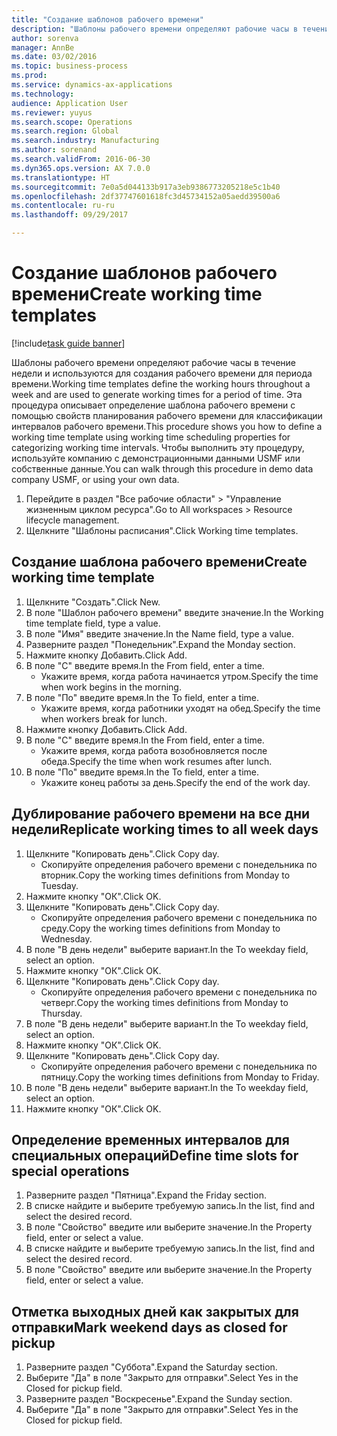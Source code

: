 ```yaml
--- 
title: "Создание шаблонов рабочего времени"
description: "Шаблоны рабочего времени определяют рабочие часы в течение недели и используются для создания рабочего времени для периода времени."
author: sorenva
manager: AnnBe
ms.date: 03/02/2016
ms.topic: business-process
ms.prod: 
ms.service: dynamics-ax-applications
ms.technology: 
audience: Application User
ms.reviewer: yuyus
ms.search.scope: Operations
ms.search.region: Global
ms.search.industry: Manufacturing
ms.author: sorenand
ms.search.validFrom: 2016-06-30
ms.dyn365.ops.version: AX 7.0.0
ms.translationtype: HT
ms.sourcegitcommit: 7e0a5d044133b917a3eb9386773205218e5c1b40
ms.openlocfilehash: 2df37747601618fc3d45734152a05aedd39500a6
ms.contentlocale: ru-ru
ms.lasthandoff: 09/29/2017

---
```

# <a name="create-working-time-templates"></a><span data-ttu-id="915fc-103">Создание шаблонов рабочего времени</span><span class="sxs-lookup"><span data-stu-id="915fc-103">Create working time templates</span></span>

[!include[task guide banner](../../includes/task-guide-banner.md)]

<span data-ttu-id="915fc-104">Шаблоны рабочего времени определяют рабочие часы в течение недели и используются для создания рабочего времени для периода времени.</span><span class="sxs-lookup"><span data-stu-id="915fc-104">Working time templates define the working hours throughout a week and are used to generate working times for a period of time.</span></span> <span data-ttu-id="915fc-105">Эта процедура описывает определение шаблона рабочего времени с помощью свойств планирования рабочего времени для классификации интервалов рабочего времени.</span><span class="sxs-lookup"><span data-stu-id="915fc-105">This procedure shows you how to define a working time template using working time scheduling properties for categorizing working time intervals.</span></span> <span data-ttu-id="915fc-106">Чтобы выполнить эту процедуру, используйте компанию с демонстрационными данными USMF или собственные данные.</span><span class="sxs-lookup"><span data-stu-id="915fc-106">You can walk through this procedure in demo data company USMF, or using your own data.</span></span>

1. <span data-ttu-id="915fc-107">Перейдите в раздел "Все рабочие области" > "Управление жизненным циклом ресурса".</span><span class="sxs-lookup"><span data-stu-id="915fc-107">Go to All workspaces > Resource lifecycle management.</span></span>
2. <span data-ttu-id="915fc-108">Щелкните "Шаблоны расписания".</span><span class="sxs-lookup"><span data-stu-id="915fc-108">Click Working time templates.</span></span>

## <a name="create-working-time-template"></a><span data-ttu-id="915fc-109">Создание шаблона рабочего времени</span><span class="sxs-lookup"><span data-stu-id="915fc-109">Create working time template</span></span>
1. <span data-ttu-id="915fc-110">Щелкните "Создать".</span><span class="sxs-lookup"><span data-stu-id="915fc-110">Click New.</span></span>
2. <span data-ttu-id="915fc-111">В поле "Шаблон рабочего времени" введите значение.</span><span class="sxs-lookup"><span data-stu-id="915fc-111">In the Working time template field, type a value.</span></span>
3. <span data-ttu-id="915fc-112">В поле "Имя" введите значение.</span><span class="sxs-lookup"><span data-stu-id="915fc-112">In the Name field, type a value.</span></span>
4. <span data-ttu-id="915fc-113">Разверните раздел "Понедельник".</span><span class="sxs-lookup"><span data-stu-id="915fc-113">Expand the Monday section.</span></span>
5. <span data-ttu-id="915fc-114">Нажмите кнопку Добавить.</span><span class="sxs-lookup"><span data-stu-id="915fc-114">Click Add.</span></span>
6. <span data-ttu-id="915fc-115">В поле "С" введите время.</span><span class="sxs-lookup"><span data-stu-id="915fc-115">In the From field, enter a time.</span></span>
    * <span data-ttu-id="915fc-116">Укажите время, когда работа начинается утром.</span><span class="sxs-lookup"><span data-stu-id="915fc-116">Specify the time when work begins in the morning.</span></span>  
7. <span data-ttu-id="915fc-117">В поле "По" введите время.</span><span class="sxs-lookup"><span data-stu-id="915fc-117">In the To field, enter a time.</span></span>
    * <span data-ttu-id="915fc-118">Укажите время, когда работники уходят на обед.</span><span class="sxs-lookup"><span data-stu-id="915fc-118">Specify the time when workers break for lunch.</span></span>  
8. <span data-ttu-id="915fc-119">Нажмите кнопку Добавить.</span><span class="sxs-lookup"><span data-stu-id="915fc-119">Click Add.</span></span>
9. <span data-ttu-id="915fc-120">В поле "С" введите время.</span><span class="sxs-lookup"><span data-stu-id="915fc-120">In the From field, enter a time.</span></span>
    * <span data-ttu-id="915fc-121">Укажите время, когда работа возобновляется после обеда.</span><span class="sxs-lookup"><span data-stu-id="915fc-121">Specify the time when work resumes after lunch.</span></span>  
10. <span data-ttu-id="915fc-122">В поле "По" введите время.</span><span class="sxs-lookup"><span data-stu-id="915fc-122">In the To field, enter a time.</span></span>
    * <span data-ttu-id="915fc-123">Укажите конец работы за день.</span><span class="sxs-lookup"><span data-stu-id="915fc-123">Specify the end of the work day.</span></span>  

## <a name="replicate-working-times-to-all-week-days"></a><span data-ttu-id="915fc-124">Дублирование рабочего времени на все дни недели</span><span class="sxs-lookup"><span data-stu-id="915fc-124">Replicate working times to all week days</span></span>
1. <span data-ttu-id="915fc-125">Щелкните "Копировать день".</span><span class="sxs-lookup"><span data-stu-id="915fc-125">Click Copy day.</span></span>
    * <span data-ttu-id="915fc-126">Скопируйте определения рабочего времени с понедельника по вторник.</span><span class="sxs-lookup"><span data-stu-id="915fc-126">Copy the working times definitions from Monday to Tuesday.</span></span>  
2. <span data-ttu-id="915fc-127">Нажмите кнопку "OК".</span><span class="sxs-lookup"><span data-stu-id="915fc-127">Click OK.</span></span>
3. <span data-ttu-id="915fc-128">Щелкните "Копировать день".</span><span class="sxs-lookup"><span data-stu-id="915fc-128">Click Copy day.</span></span>
    * <span data-ttu-id="915fc-129">Скопируйте определения рабочего времени с понедельника по среду.</span><span class="sxs-lookup"><span data-stu-id="915fc-129">Copy the working times definitions from Monday to Wednesday.</span></span>  
4. <span data-ttu-id="915fc-130">В поле "В день недели" выберите вариант.</span><span class="sxs-lookup"><span data-stu-id="915fc-130">In the To weekday field, select an option.</span></span>
5. <span data-ttu-id="915fc-131">Нажмите кнопку "OК".</span><span class="sxs-lookup"><span data-stu-id="915fc-131">Click OK.</span></span>
6. <span data-ttu-id="915fc-132">Щелкните "Копировать день".</span><span class="sxs-lookup"><span data-stu-id="915fc-132">Click Copy day.</span></span>
    * <span data-ttu-id="915fc-133">Скопируйте определения рабочего времени с понедельника по четверг.</span><span class="sxs-lookup"><span data-stu-id="915fc-133">Copy the working times definitions from Monday to Thursday.</span></span>  
7. <span data-ttu-id="915fc-134">В поле "В день недели" выберите вариант.</span><span class="sxs-lookup"><span data-stu-id="915fc-134">In the To weekday field, select an option.</span></span>
8. <span data-ttu-id="915fc-135">Нажмите кнопку "OК".</span><span class="sxs-lookup"><span data-stu-id="915fc-135">Click OK.</span></span>
9. <span data-ttu-id="915fc-136">Щелкните "Копировать день".</span><span class="sxs-lookup"><span data-stu-id="915fc-136">Click Copy day.</span></span>
    * <span data-ttu-id="915fc-137">Скопируйте определения рабочего времени с понедельника по пятницу.</span><span class="sxs-lookup"><span data-stu-id="915fc-137">Copy the working times definitions from Monday to Friday.</span></span>  
10. <span data-ttu-id="915fc-138">В поле "В день недели" выберите вариант.</span><span class="sxs-lookup"><span data-stu-id="915fc-138">In the To weekday field, select an option.</span></span>
11. <span data-ttu-id="915fc-139">Нажмите кнопку "OК".</span><span class="sxs-lookup"><span data-stu-id="915fc-139">Click OK.</span></span>

## <a name="define-time-slots-for-special-operations"></a><span data-ttu-id="915fc-140">Определение временных интервалов для специальных операций</span><span class="sxs-lookup"><span data-stu-id="915fc-140">Define time slots for special operations</span></span>
1. <span data-ttu-id="915fc-141">Разверните раздел "Пятница".</span><span class="sxs-lookup"><span data-stu-id="915fc-141">Expand the Friday section.</span></span>
2. <span data-ttu-id="915fc-142">В списке найдите и выберите требуемую запись.</span><span class="sxs-lookup"><span data-stu-id="915fc-142">In the list, find and select the desired record.</span></span>
3. <span data-ttu-id="915fc-143">В поле "Свойство" введите или выберите значение.</span><span class="sxs-lookup"><span data-stu-id="915fc-143">In the Property field, enter or select a value.</span></span>
4. <span data-ttu-id="915fc-144">В списке найдите и выберите требуемую запись.</span><span class="sxs-lookup"><span data-stu-id="915fc-144">In the list, find and select the desired record.</span></span>
5. <span data-ttu-id="915fc-145">В поле "Свойство" введите или выберите значение.</span><span class="sxs-lookup"><span data-stu-id="915fc-145">In the Property field, enter or select a value.</span></span>

## <a name="mark-weekend-days-as-closed-for-pickup"></a><span data-ttu-id="915fc-146">Отметка выходных дней как закрытых для отправки</span><span class="sxs-lookup"><span data-stu-id="915fc-146">Mark weekend days as closed for pickup</span></span>
1. <span data-ttu-id="915fc-147">Разверните раздел "Суббота".</span><span class="sxs-lookup"><span data-stu-id="915fc-147">Expand the Saturday section.</span></span>
2. <span data-ttu-id="915fc-148">Выберите "Да" в поле "Закрыто для отправки".</span><span class="sxs-lookup"><span data-stu-id="915fc-148">Select Yes in the Closed for pickup field.</span></span>
3. <span data-ttu-id="915fc-149">Разверните раздел "Воскресенье".</span><span class="sxs-lookup"><span data-stu-id="915fc-149">Expand the Sunday section.</span></span>
4. <span data-ttu-id="915fc-150">Выберите "Да" в поле "Закрыто для отправки".</span><span class="sxs-lookup"><span data-stu-id="915fc-150">Select Yes in the Closed for pickup field.</span></span>


